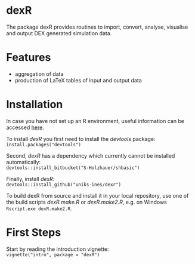 dexR
=============

The package dexR provides routines to import, convert, analyse, visualise and output DEX
generated simulation data.

# Features

 * aggregation of data
 * production of LaTeX tables of input and output data
 
# Installation

In case you have not set up an R environment, useful information can be accessed [here](https://cran.r-project.org/).

To install *dexR* you first need to install the *devtools* package:   
``install.packages("devtools")``

Second, *dexR* has a dependency which currently cannot be installed automatically:  
``devtools::install_bitbucket("S-Holzhauer/shbasic")``

Finally, install *dexR*:  
``devtools::install_github("uniks-ines/dexr")``

To build dexR from source and install it in your local repository, use one of the build scripts *dexR.make.R* or *dexR.make2.R*, e.g. on Windows `Rscript.exe dexR.make2.R`.


# First Steps

Start by reading the introduction vignette:  
``vignette("intro", package = "dexR")``
